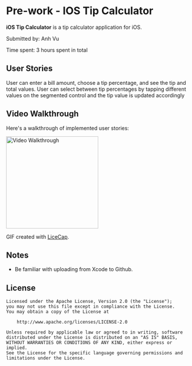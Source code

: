 # Pre-work - IOS Tip Calculator

**iOS Tip Calculator** is a tip calculator application for iOS.

Submitted by: Anh Vu

Time spent: 3 hours spent in total

## User Stories
 User can enter a bill amount, choose a tip percentage, and see the tip and total values.
 User can select between tip percentages by tapping different values on the segmented control and the tip value is updated accordingly

## Video Walkthrough

Here's a walkthrough of implemented user stories:

<img src='https://imgur.com/Fp38QIy.gif' title='Video Walkthrough' width='250' height='250' width='' alt='Video Walkthrough' />

GIF created with [LiceCap](http://www.cockos.com/licecap/).

## Notes

- Be familiar with uploading from Xcode to Github. 

## License

    Licensed under the Apache License, Version 2.0 (the "License");
    you may not use this file except in compliance with the License.
    You may obtain a copy of the License at

        http://www.apache.org/licenses/LICENSE-2.0

    Unless required by applicable law or agreed to in writing, software
    distributed under the License is distributed on an "AS IS" BASIS,
    WITHOUT WARRANTIES OR CONDITIONS OF ANY KIND, either express or implied.
    See the License for the specific language governing permissions and
    limitations under the License.
